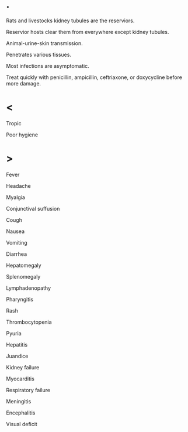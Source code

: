 # .

Rats and livestocks kidney tubules are the reserviors.

Reservior hosts clear them from everywhere except kidney tubules.

Animal-urine-skin transmission.

Penetrates various tissues.

Most infections are asymptomatic.

Treat quickly with penicillin, ampicillin, ceftriaxone, or doxycycline before more damage.

# <

Tropic

Poor hygiene

# >

Fever

Headache

Myalgia

Conjunctival suffusion

Cough

Nausea

Vomiting

Diarrhea

Hepatomegaly

Splenomegaly

Lymphadenopathy

Pharyngitis

Rash

Thrombocytopenia

Pyuria

Hepatitis

Juandice

Kidney failure

Myocarditis

Respiratory failure

Meningitis

Encephalitis

Visual deficit
